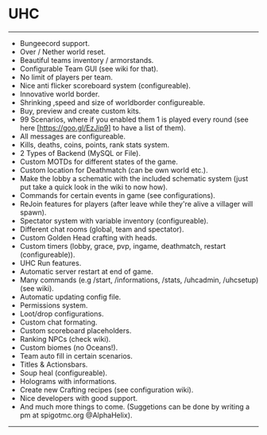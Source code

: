 # UHC
***

- Bungeecord support.
- Over / Nether world reset.
- Beautiful teams inventory / armorstands.
- Configurable Team GUI (see wiki for that).
- No limit of players per team.
- Nice anti flicker scoreboard system (configureable).
- Innovative world border.
- Shrinking ,speed and size of worldborder configureable.
- Buy, preview and create custom kits.
- 99 Scenarios, where if you enabled them 1 is played every round (see here [https://goo.gl/EzJip9] to have a list of them).
- All messages are configureable.
- Kills, deaths, coins, points, rank stats system.
- 2 Types of Backend (MySQL or File).
- Custom MOTDs for different states of the game.
- Custom location for Deathmatch (can be own world etc.).
- Make the lobby a schematic with the included schematic system (just put take a quick look in the wiki to now how).
- Commands for certain events in game (see configurations).
- ReJoin features for players (after leave while they're alive a villager will spawn).
- Spectator system with variable inventory (configureable).
- Different chat rooms (global, team and spectator).
- Custom Golden Head crafting with heads.
- Custom timers (lobby, grace, pvp, ingame, deathmatch, restart (configureable)).
- UHC Run features.
- Automatic server restart at end of game.
- Many commands (e.g /start, /informations, /stats, /uhcadmin, /uhcsetup) (see wiki).
- Automatic updating config file.
- Permissions system.
- Loot/drop configurations.
- Custom chat formating.
- Custom scoreboard placeholders.
- Ranking NPCs (check wiki).
- Custom biomes (no Oceans!).
- Team auto fill in certain scenarios.
- Titles & Actionsbars.
- Soup heal (configureable).
- Holograms with informations.
- Create new Crafting recipes (see configuration wiki).
- Nice developers with good support.
- And much more things to come. (Suggetions can be done by writing a pm at spigotmc.org @AlphaHelix).

***
